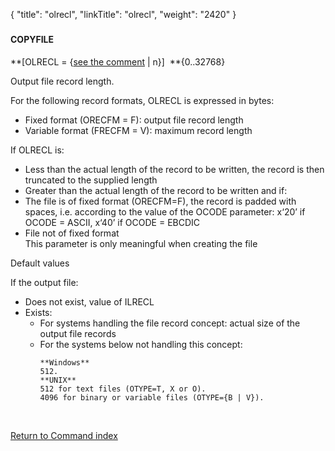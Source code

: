 {
    "title": "olrecl",
    "linkTitle": "olrecl",
    "weight": "2420"
}<span id="olrecl"></span>

### 

#### COPYFILE

**\[OLRECL = {<u>see the comment</u>
| n}\]  **{0..32768}

Output file record length.

For the following record formats, OLRECL is expressed in bytes:

-   Fixed format (ORECFM
    = F): output file record length
-   Variable format
    (FRECFM = V): maximum record length

If OLRECL is:

-   Less than the actual
    length of the record to be written, the record is then truncated to the
    supplied length
-   Greater than the
    actual length of the record to be written and if:
-   The file is of
    fixed format (ORECFM=F), the record is padded with spaces, i.e. according
    to the value of the OCODE parameter: x‘20’ if OCODE = ASCII, x‘40’ if
    OCODE = EBCDIC
-   File not of fixed
    format  
    This parameter is only meaningful when creating the file

Default values  

If the output file:

-   Does not exist,
    value of ILRECL
-   Exists:
    -   For systems handling
        the file record concept: actual size of the output file records
    -   For the systems below not handling this concept:  
        ```
        **Windows** 
        512.
        **UNIX**
        512 for text files (OTYPE=T, X or O).
        4096 for binary or variable files (OTYPE={B | V}).
        ```

 

[Return to Command index](../../)
